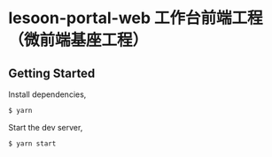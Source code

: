 # lesoon-portal-web 工作台前端工程（微前端基座工程）

## Getting Started

Install dependencies,

```bash
$ yarn
```

Start the dev server,

```bash
$ yarn start
```
